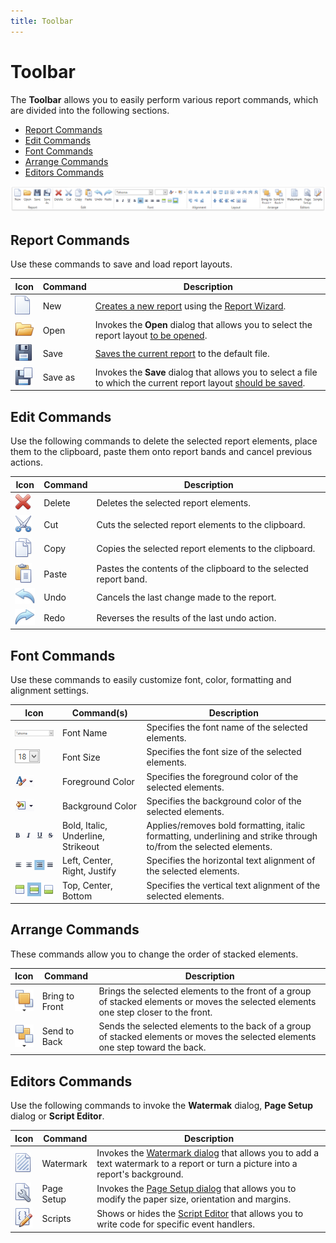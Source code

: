 ```yaml
---
title: Toolbar
---
```

# Toolbar
The **Toolbar** allows you to easily perform various report commands, which are divided into the following sections.
* [Report Commands](#report)
* [Edit Commands](#edit)
* [Font Commands](#font)
* [Arrange Commands](#arrange)
* [Editors Commands](#editors)

![WPFDesigner_Toolbar](../../../../images/img120135.png)

<a name="report"/>

## Report Commands
Use these commands to save and load report layouts.

| Icon | Command | Description |
|---|---|---|
| ![WPFDesigner_Toolbar_NewIcon](../../../../images/img122971.png) | New | [Creates a new report](../creating-reports/basic-operations/create-a-new-report.md) using the [Report Wizard](../report-wizard.md). |
| ![WPFDesigner_Toolbar_OpenIcon](../../../../images/img120136.png) | Open | Invokes the **Open** dialog that allows you to select the report layout [to be opened](../creating-reports/basic-operations/back-up-the-report-layout.md). |
| ![WPFDesigner_Toolbar_SaveIcon](../../../../images/img120137.png) | Save | [Saves the current report](../creating-reports/basic-operations/back-up-the-report-layout.md) to the default file. |
| ![WPFDesigner_Toolbar_SaveAsIcon](../../../../images/img120138.png) | Save as | Invokes the **Save** dialog that allows you to select a file to which the current report layout [should be saved](../creating-reports/basic-operations/back-up-the-report-layout.md). |

<a name="edit"/>

## Edit Commands
Use the following commands to delete the selected report elements, place them to the clipboard, paste them onto report bands and cancel previous actions.   

| Icon | Command | Description |
|---|---|---|
| ![WPFDesigner_Toolbar_DeleteIcon](../../../../images/img120139.png) | Delete | Deletes the selected report elements. |
| ![WPFDesigner_Toolbar_CutIcon](../../../../images/img120140.png) | Cut | Cuts the selected report elements to the clipboard. |
| ![WPFDesigner_Toolbar_CopyIcon](../../../../images/img120141.png) | Copy | Copies the selected report elements to the clipboard. |
| ![WPFDesigner_Toolbar_PasteIcon](../../../../images/img120142.png) | Paste | Pastes the contents of the clipboard to the selected report band. |
| ![WPFDesigner_Toolbar_UndoIcon](../../../../images/img120143.png) | Undo | Cancels the last change made to the report. |
| ![WPFDesigner_Toolbar_RedoIcon](../../../../images/img120144.png) | Redo | Reverses the results of the last undo action. |

<a name="font"/>

## Font Commands
Use these commands to easily customize font, color, formatting and alignment settings. 

| Icon | Command(s) | Description |
|---|---|---|
| ![WPFDesigner_Toolbar_FontNameIcon](../../../../images/img120146.png) | Font Name | Specifies the font name of the selected elements. |
| ![WPFDesigner_Toolbar_FontSizeIcon](../../../../images/img120147.png) | Font Size | Specifies the font size of the selected elements. |
| ![WPFDesigner_Toolbar_ForeColorIcon](../../../../images/img120148.png) | Foreground Color | Specifies the foreground color of the selected elements. |
| ![WPFDesigner_Toolbar_BackColorIcon](../../../../images/img120149.png) | Background Color | Specifies the background color of the selected elements. |
| ![WPFDesigner_Toolbar_FormattingIcons](../../../../images/img120150.png) | Bold, Italic, Underline, Strikeout | Applies/removes bold formatting, italic formatting, underlining and strike through to/from the selected elements. |
| ![WPFDesigner_Toolbar_HorzAlignIcons](../../../../images/img120151.png) | Left, Center, Right, Justify | Specifies the horizontal text alignment of the selected elements. |
| ![WPFDesigner_Toolbar_VertAlignIcons](../../../../images/img120152.png) | Top, Center, Bottom | Specifies the vertical text alignment of the selected elements. |

<a name="arrange"/>

## Arrange Commands
These commands allow you to change the order of stacked elements.

| Icon | Command | Description |
|---|---|---|
| ![WPFDesigner_Toolbar_BringToFront](../../../../images/img120429.png) | Bring to Front | Brings the selected elements to the front of a group of stacked elements or moves the selected elements one step closer to the front. |
| ![WPFDesigner_Toolbar_SendToBack](../../../../images/img120430.png) | Send to Back | Sends the selected elements to the back of a group of stacked elements or moves the selected elements one step toward the back. |

<a name="editors"/>

## Editors Commands
Use the following commands to invoke the **Watermak** dialog, **Page Setup** dialog or **Script Editor**.

| Icon | Command | Description |
|---|---|---|
| ![WPFDesigner_Toolbar_Watermark](../../../../images/img120432.png) | Watermark | Invokes the [Watermark dialog](../creating-reports/adding-details-about-a-report/create-or-modify-watermarks-of-a-report.md) that allows you to add a text watermark to a report or turn a picture into a report's background. |
| ![WPFDesigner_Toolbar_PageSetup](../../../../images/img120433.png) | Page Setup | Invokes the [Page Setup dialog](../creating-reports/basic-operations/adjust-page-layout-settings.md) that allows you to modify the paper size, orientation and margins. |
| ![WPFDesigner_Toolbar_ScriptEditor](../../../../images/img120434.png) | Scripts | Shows or hides the [Script Editor](script-editor.md) that allows you to write code for specific event handlers. |